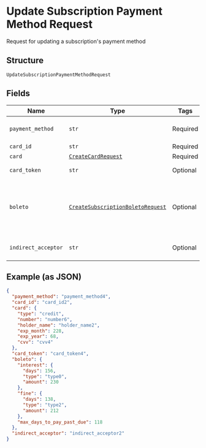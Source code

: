 
# Update Subscription Payment Method Request

Request for updating a subscription's payment method

## Structure

`UpdateSubscriptionPaymentMethodRequest`

## Fields

| Name | Type | Tags | Description |
|  --- | --- | --- | --- |
| `payment_method` | `str` | Required | The new payment method |
| `card_id` | `str` | Required | Card id |
| `card` | [`CreateCardRequest`](../../doc/models/create-card-request.md) | Required | Card data |
| `card_token` | `str` | Optional | The Card Token |
| `boleto` | [`CreateSubscriptionBoletoRequest`](../../doc/models/create-subscription-boleto-request.md) | Optional | Information about fines and interest on the "boleto" used from payment |
| `indirect_acceptor` | `str` | Optional | Business model identifier |

## Example (as JSON)

```json
{
  "payment_method": "payment_method4",
  "card_id": "card_id2",
  "card": {
    "type": "credit",
    "number": "number6",
    "holder_name": "holder_name2",
    "exp_month": 228,
    "exp_year": 68,
    "cvv": "cvv4"
  },
  "card_token": "card_token4",
  "boleto": {
    "interest": {
      "days": 156,
      "type": "type0",
      "amount": 230
    },
    "fine": {
      "days": 138,
      "type": "type2",
      "amount": 212
    },
    "max_days_to_pay_past_due": 118
  },
  "indirect_acceptor": "indirect_acceptor2"
}
```

